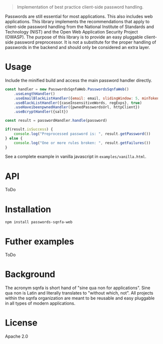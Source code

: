 
> Implementation of best practice client-side password handling.

Passwords are still essential for most applications. This also includes web applications. This library implements the recommendations that apply to client-side password handling from the National Institute of Standards and Technology (NIST) and the Open Web Application Security Project (OWASP). The purpose of this library is to provide an easy pluggable client-side password preprocessor. It is not a substitute for the proper handling of passwords in the backend and should only be considered an extra layer.

# Usage
Include the minified build and access the main password handler directly.
```javascript
const handler = new PasswordsSqnfaWeb.PasswordsSqnfaWeb()
    .useLengthHandler()
    .useEmailBlackListHandler({email: email, slidingWindow: 5, minTokenLength: 4})
    .useBlackListHandler({caseInsensitiveWords, regExps}, true)
    .useHaveibeenpwnedHandler({pwnedPasswordsUrl, httpClient})
    .useBcryptHandler({salt})

const result = passwordHandler.handle(password)

if(result.isSuccess) {
    console.log("Preprocessed password is: ", result.getPassword())
} else {
    console.log("One or more rules broken: ", result.getFailures())
}
```

See a complete example in vanilla javascript in `examples/vanilla.html`.

# API
ToDo

# Installation
`npm install passwords-sqnfa-web`

# Futher examples
ToDo

# Background
The acronym sqnfa is short hand of "sine qua non for applications". 
Sine qua non is Latin and literally translates to "without which, not".
All projects within the sqnfa organization are meant to be reusable and easy pluggable in all types of modern applications.

# License
Apache 2.0
